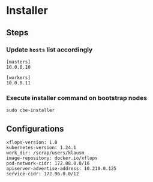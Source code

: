 # Installer

## Steps

### Update `hosts` list accordingly

```
[masters]
10.0.0.10

[workers]
10.0.0.11
```

### Execute installer command on bootstrap nodes

```
sudo cbe-installer
```

## Configurations

```
xflops-version: 1.0
kubernetes-version: 1.24.1
work_dir: /scrap/users/klausm
image-repository: docker.io/xflops
pod-network-cidr: 172.88.0.0/16
apiserver-advertise-address: 10.210.0.125
service-cidr: 172.96.0.0/12
```